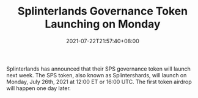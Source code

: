 ﻿---
title: "Splinterlands Governance Token Launching on Monday"
date: 2021-07-22T21:57:40+08:00
lastmod: 2021-07-22T16:45:40+08:00
draft: false
authors: ["Kane"]
description: "Splinterlands has announced that their SPS governance token will launch next week. The SPS token, also known as Splintershards, will launch on Monday, July 26th, 2021 at 12:00 ET or 16:00 UTC. The first token airdrop will happen one day later."
featuredImage: "splinterlands-governance-token-launching-on-monday.png"
tags: ["Virtual World","Play to Earn"]
categories: ["news"]
news: ["Virtual World"]
weight: 
lightgallery: true
pinned: false
recommend: false
recommend1: false
---

Splinterlands has announced that their SPS governance token will launch next week. The SPS token, also known as Splintershards, will launch on Monday, July 26th, 2021 at 12:00 ET or 16:00 UTC. The first token airdrop will happen one day later.

<!--more-->

